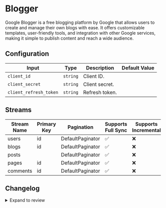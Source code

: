 # Blogger
Google Blogger is a free blogging platform by Google that allows users to create and manage their own blogs with ease. It offers customizable templates, user-friendly tools, and integration with other Google services, making it simple to publish content and reach a wide audience. 

## Configuration

| Input | Type | Description | Default Value |
|-------|------|-------------|---------------|
| `client_id` | `string` | Client ID.  |  |
| `client_secret` | `string` | Client secret.  |  |
| `client_refresh_token` | `string` | Refresh token.  |  |

## Streams
| Stream Name | Primary Key | Pagination | Supports Full Sync | Supports Incremental |
|-------------|-------------|------------|---------------------|----------------------|
| users | id | DefaultPaginator | ✅ |  ❌  |
| blogs | id | DefaultPaginator | ✅ |  ❌  |
| posts |  | DefaultPaginator | ✅ |  ❌  |
| pages | id | DefaultPaginator | ✅ |  ❌  |
| comments | id | DefaultPaginator | ✅ |  ❌  |

## Changelog

<details>
  <summary>Expand to review</summary>

| Version          | Date              | Pull Request | Subject        |
|------------------|-------------------|--------------|----------------|
| 0.0.1 | 2024-11-09 | | Initial release by [@bala-ceg](https://github.com/bala-ceg) via Connector Builder |

</details>
